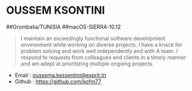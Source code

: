 OUSSEM KSONTINI
=======

##Grombalia/TUNISIA 
##macOS-SIERRA-10.12


>I maintain an exceedingly functional software development environment while working on diverse projects.
>I have a knack for problem solving and work well independently and with A team. 
>I respond to requests from colleagues and clients in a timely manner and am adept at prioritizing multiple ongoing projects.



   *	Email : oussema.kessentini@esprit.tn
   *	Github : https://github.com/kofm77


